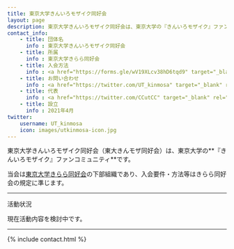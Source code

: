 ```yaml
---
title: 東京大学きんいろモザイク同好会
layout: page
description: 東京大学きんいろモザイク同好会は、東京大学の『きんいろモザイク』ファンコミュニティです。当会は東京大学きらら同好会の下部組織として運営されています。
contact_info:
    - title: 団体名
      info : 東京大学きんいろモザイク同好会
    - title: 所属
      info : 東京大学きらら同好会
    - title: 入会方法
      info : <a href="https://forms.gle/wV19XLcv38hD6tqd9" target="_blank" rel="noopener noreferrer">入会申請フォーム</a>（ECCSアカウントでアクセスしてください）
    - title: お問い合わせ
      info : <a href="https://twitter.com/UT_kinmosa" target="_blank" rel="noopener noreferrer">公式Twitterアカウント</a>
    - title: 代表
      info : <a href="https://twitter.com/CCutCC" target="_blank" rel="noopener noreferrer">しーしー</a>
    - title: 設立
      info : 2021年4月
twitter:
    username: UT_kinmosa
    icon: images/utkinmosa-icon.jpg
---
```


東京大学きんいろモザイク同好会（東大きんモザ同好会）は、東京大学の**『きんいろモザイク』ファンコミュニティ**です。

当会は[東京大学きらら同好会](/)の下部組織であり、入会要件・方法等はきらら同好会の規定に準じます。

---

<div class="section has-text-centered">
    <p class="subtitle is-uppercase has-text-weight-semibold">活動状況</p>
</div>

現在活動内容を検討中です。



---

{% include contact.html %}

